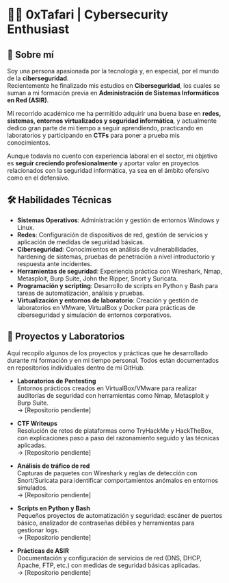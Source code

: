 # 👨‍💻 0xTafari | Cybersecurity Enthusiast

## 👾​ Sobre mí
Soy una persona apasionada por la tecnología y, en especial, por el mundo de la **ciberseguridad**.  
Recientemente he finalizado mis estudios en **Ciberseguridad**, los cuales se suman a mi formación previa en **Administración de Sistemas Informáticos en Red (ASIR)**.  

Mi recorrido académico me ha permitido adquirir una buena base en **redes, sistemas, entornos virtualizados y seguridad informática**, y actualmente dedico gran parte de mi tiempo a seguir aprendiendo, practicando en laboratorios y participando en **CTFs** para poner a prueba mis conocimientos.  

Aunque todavía no cuento con experiencia laboral en el sector, mi objetivo es **seguir creciendo profesionalmente** y aportar valor en proyectos relacionados con la seguridad informática, ya sea en el ámbito ofensivo como en el defensivo.

## 🛠️ Habilidades Técnicas

- **Sistemas Operativos**: Administración y gestión de entornos Windows y Linux.  
- **Redes**: Configuración de dispositivos de red, gestión de servicios y aplicación de medidas de seguridad básicas.  
- **Ciberseguridad**: Conocimientos en análisis de vulnerabilidades, hardening de sistemas, pruebas de penetración a nivel introductorio y respuesta ante incidentes.  
- **Herramientas de seguridad**: Experiencia práctica con Wireshark, Nmap, Metasploit, Burp Suite, John the Ripper, Snort y Suricata.  
- **Programación y scripting**: Desarrollo de scripts en Python y Bash para tareas de automatización, análisis y pruebas.  
- **Virtualización y entornos de laboratorio**: Creación y gestión de laboratorios en VMware, VirtualBox y Docker para prácticas de ciberseguridad y simulación de entornos corporativos.  

## 📂 Proyectos y Laboratorios

Aquí recopilo algunos de los proyectos y prácticas que he desarrollado durante mi formación y en mi tiempo personal. Todos están documentados en repositorios individuales dentro de mi GitHub.

- **Laboratorios de Pentesting**  
  Entornos prácticos creados en VirtualBox/VMware para realizar auditorías de seguridad con herramientas como Nmap, Metasploit y Burp Suite.  
  → [Repositorio pendiente]

- **CTF Writeups**  
  Resolución de retos de plataformas como TryHackMe y HackTheBox, con explicaciones paso a paso del razonamiento seguido y las técnicas aplicadas.  
  → [Repositorio pendiente]

- **Análisis de tráfico de red**  
  Capturas de paquetes con Wireshark y reglas de detección con Snort/Suricata para identificar comportamientos anómalos en entornos simulados.  
  → [Repositorio pendiente]

- **Scripts en Python y Bash**  
  Pequeños proyectos de automatización y seguridad: escáner de puertos básico, analizador de contraseñas débiles y herramientas para gestionar logs.  
  → [Repositorio pendiente]

- **Prácticas de ASIR**  
  Documentación y configuración de servicios de red (DNS, DHCP, Apache, FTP, etc.) con medidas de seguridad básicas aplicadas.  
  → [Repositorio pendiente]





<!--
**0xTafari/0xTafari** is a ✨ _special_ ✨ repository because its `README.md` (this file) appears on your GitHub profile.

Here are some ideas to get you started:

- 🔭 I’m currently working on ...
- 🌱 I’m currently learning ...
- 👯 I’m looking to collaborate on ...
- 🤔 I’m looking for help with ...
- 💬 Ask me about ...
- 📫 How to reach me: ...
- 😄 Pronouns: ...
- ⚡ Fun fact: ...
-->
